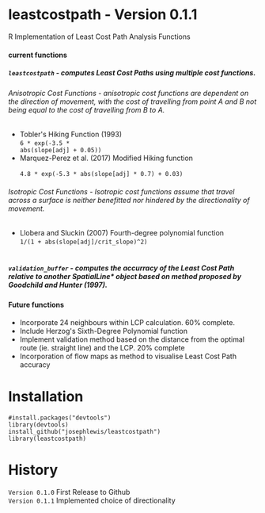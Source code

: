 # leastcostpath - Version 0.1.1

R Implementation of Least Cost Path Analysis Functions

#### current functions
##### <code>leastcostpath</code> - computes Least Cost Paths using multiple cost functions.</b>

###### Anisotropic Cost Functions -  anisotropic cost functions are dependent on the direction of movement, with the cost of travelling from point A and B not being equal to the cost of travelling from B to A.
 * Tobler's Hiking Function (1993)</b><br /> 
<code>6 * exp(-3.5 * abs(slope[adj] + 0.05))</code><br />
 * Marquez-Perez et al. (2017) Modified Hiking function<br />
<code> 4.8 * exp(-5.3 * abs(slope[adj] * 0.7) + 0.03)</code><br />

###### Isotropic Cost Functions - Isotropic cost functions assume that travel across a surface is neither benefitted nor hindered by the directionality of movement.
 * Llobera and Sluckin (2007) Fourth-degree polynomial function<br /> 
<code>1/(1 + abs(slope[adj]/crit_slope)^2)</code><br /><br />

##### <code>validation_buffer</code> - computes the accurracy of the Least Cost Path relative to another SpatialLine* object based on method proposed by Goodchild and Hunter (1997).

#### Future functions
* Incorporate 24 neighbours within LCP calculation. 60% complete.
* Include Herzog's Sixth-Degree Polynomial function 
* Implement validation method based on the distance from the optimal route (ie. straight line) and the LCP. 20% complete
* Incorporation of flow maps as method to visualise Least Cost Path accuracy

# Installation

<code>#install.packages("devtools")</code><br />
<code>library(devtools)</code><br />
<code>install_github("josephlewis/leastcostpath")</code><br />
<code>library(leastcostpath)</code>

# History

<code>Version 0.1.0</code> First Release to Github<br />
<code>Version 0.1.1</code> Implemented choice of directionality
